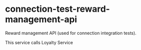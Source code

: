 # connection-test-reward-management-api
Reward management API (used for connection integration tests). 

This service calls Loyalty Service

